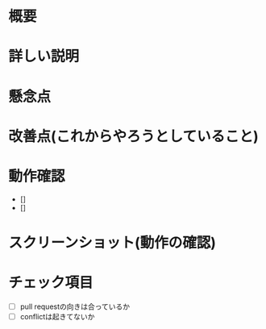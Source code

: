 # 概要

# 詳しい説明

# 懸念点

# 改善点(これからやろうとしていること)

# 動作確認
- []
- []

# スクリーンショット(動作の確認)

# チェック項目
- [ ] pull requestの向きは合っているか
- [ ] conflictは起きてないか